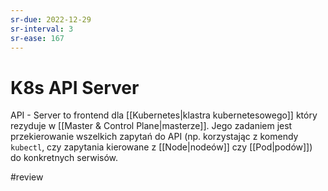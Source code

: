 ```yaml
---
sr-due: 2022-12-29
sr-interval: 3
sr-ease: 167
---
```


# K8s API Server
API - Server to frontend dla [[Kubernetes|klastra kubernetesowego]] który rezyduje w [[Master & Control Plane|masterze]]. Jego zadaniem jest przekierowanie wszelkich zapytań do API (np. korzystając z komendy `kubectl`, czy zapytania kierowane z [[Node|nodeów]] czy [[Pod|podów]]) do konkretnych serwisów.

#review 
